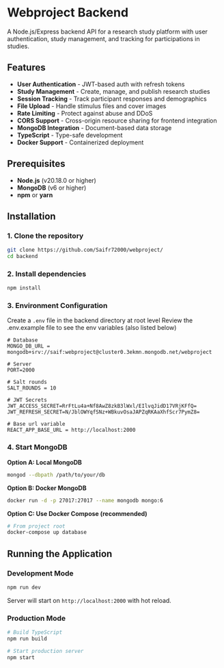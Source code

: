 # Webproject Backend

A Node.js/Express backend API for a research study platform with user authentication, study management, and tracking for participations in studies.

## Features

- **User Authentication** - JWT-based auth with refresh tokens
- **Study Management** - Create, manage, and publish research studies
- **Session Tracking** - Track participant responses and demographics
- **File Upload** - Handle stimulus files and cover images
- **Rate Limiting** - Protect against abuse and DDoS
- **CORS Support** - Cross-origin resource sharing for frontend integration
- **MongoDB Integration** - Document-based data storage
- **TypeScript** - Type-safe development
- **Docker Support** - Containerized deployment

## Prerequisites

- **Node.js** (v20.18.0 or higher)
- **MongoDB** (v6 or higher)
- **npm** or **yarn**

## Installation

### 1. Clone the repository

```bash
git clone https://github.com/Saifr72000/webproject/
cd backend
```

### 2. Install dependencies

```bash
npm install
```

### 3. Environment Configuration

Create a `.env` file in the backend directory at root level
Review the .env.example file to see the env variables (also listed below)

```env
# Database
MONGO_DB_URL = mongodb+srv://saif:webproject@cluster0.3ekmn.mongodb.net/webproject

# Server
PORT=2000

# Salt rounds
SALT_ROUNDS = 10

# JWT Secrets
JWT_ACCESS_SECRET=RrFtLu4a+Nf8AwZ8zkB3lWxl/EIlvqJidD17VRjKFfQ=
JWT_REFRESH_SECRET=N/JblOWYqfSNz+WBkuvOsaJAPZqRKAaXhfScr7PymZ8=

# Base url variable
REACT_APP_BASE_URL = http://localhost:2000
```

### 4. Start MongoDB

**Option A: Local MongoDB**

```bash
mongod --dbpath /path/to/your/db
```

**Option B: Docker MongoDB**

```bash
docker run -d -p 27017:27017 --name mongodb mongo:6
```

**Option C: Use Docker Compose (recommended)**

```bash
# From project root
docker-compose up database
```

## Running the Application

### Development Mode

```bash
npm run dev
```

Server will start on `http://localhost:2000` with hot reload.

### Production Mode

```bash
# Build TypeScript
npm run build

# Start production server
npm start
```

